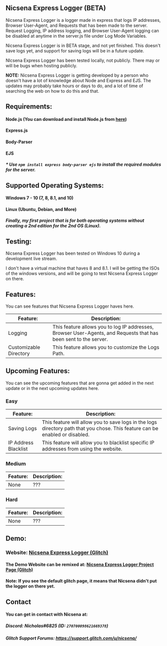 ## Nicsena Express Logger (BETA)

Nicsena Express Logger is a logger made in express that logs IP addresses, Browser User-Agent, and Requests that has been made to the server. Request Logging, IP address logging, and Browser User-Agent logging can be disabled at anytime in the server.js file under Log Mode Variables. 

Nicsena Express Logger is in BETA stage, and not yet finished. This doesn't save logs yet, and support for saving logs will be in a future update.

NIcsena Express Logger has been tested locally, not publicly. There may or will be bugs when hosting publicly.

**NOTE:** Nicsena Express Logger is getting developed by a person who doesn't have a lot of knowledge about Node and Express and EJS. The updates may probably take hours or days to do, and a lot of time of searching the web on how to do this and that.

## Requirements:

#### Node.js (You can download and install Node.js from [here](https://nodejs.org/en/download/ "here"))
#### Express.js
#### Body-Parser
#### EJS

##### * Use `npm install express body-parser ejs` to install the required modules for the server.

## Supported Operating Systems:

#### Windows 7 - 10 (7, 8, 8.1, and 10)
#### Linux (Ubuntu, Debian, and More)

##### Finally, my first project that is for both operating systems without creating a 2nd edition for the 2nd OS (Linux).

## Testing:

Nicsena Express Logger has been tested on Windows 10 during a development live stream.

I don't have a virtual machine that haves 8 and 8.1. I will be getting the ISOs of the windows versions, and will be going to test Nicsena Express Logger on there.

## Features:

You can see features that Nicsena Express Logger haves here.

| Feature: | Description: |
| ------------ | ------------ |
| Logging  | This feature allows you to log IP addresses, Browser User-Agents, and Requests that has been sent to the server.|
| Customizable Directory | This feature allows you to customize the Logs Path. |

## Upcoming Features:

You can see the upcoming features that are gonna get added in the next update or in the next upcoming updates here.

### Easy
| Feature: | Description: |
| ------------ | ------------ |
| Saving Logs | This feature will allow you to save logs in the logs directory path that you chose. This feature can be enabled or disabled. 
| IP Address Blacklist | This feature will allow you to blacklist specific IP addresses from using the website. |

### Medium
| Feature: | Description: |
| ------------ | ------------ |
| None | ??? |

### Hard
| Feature: | Description: |
| ------------ | ------------ |
| None | ??? |

## Demo:

### Website: [Nicsena Express Logger (Glitch)](https://nicsena-express-logger.glitch.me/ "Nicsena Express Logger (Glitch)")
#### The Demo Website can be remixed at: [Nicsena Express Logger Project Page (Glitch)](https://glitch.com/~nicsena-express-logger "Nicsena Express Logger Project Page (Glitch)")
#### Note: If you see the default glitch page, it means that Nicsena didn't put the logger on there yet.

## Contact

#### You can get in contact with Nicsena at:

##### Discord: **Nicholas#6825 (ID: `270700098621669378`)**
##### Glitch Support Forums: **https://support.glitch.com/u/nicsena/**